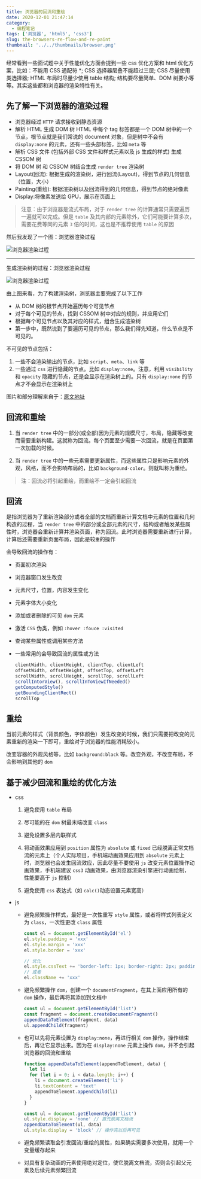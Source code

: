 ```yaml
---
title: 浏览器的回流和重绘
date: 2020-12-01 21:47:14
category:
  - 编程笔记
tags: ['浏览器', 'html5', 'css3']
slug: the-browsers-re-flow-and-re-paint
thumbnail: '../../thumbnails/browser.png'
---
```


经常看到一些面试题中关于性能优化方面会提到一些 css 优化方案和 html 优化方案，比如：不能用 CSS 通配符 \*; CSS 选择器层叠不能超过三层; CSS 尽量使用类选择器; HTML 布局时尽量少使用 table 结构; 结构要尽量简单、DOM 树要小等等。其实这些都和浏览器的渲染特性有关。

## 先了解一下浏览器的渲染过程

- 浏览器经过 `HTTP` 请求接收到静态资源
- 解析 HTML 生成 DOM 树
  HTML 中每个 tag 标签都是一个 DOM 树中的一个节点，根节点就是我们常说的 document 对象，但是树中不会有 `display:none` 的元素，还有一些头部标签，比如 `meta` 等
- 解析 CSS 文件 (包括外部 CSS 文件和样式元素以及 js 生成的样式) 生成 CSSOM 树
- 将 DOM 树 和 CSSOM 树结合生成 `render tree` 渲染树
- Layout(回流): 根据生成的渲染树，进行回流(Layout)，得到节点的几何信息（位置，大小）
- Painting(重绘): 根据渲染树以及回流得到的几何信息，得到节点的绝对像素
- Display:将像素发送给 GPU，展示在页面上

> 注意：由于浏览器是流式布局，对于 `render tree` 的计算通常只需要遍历一遍就可以完成。但是 `table` 及其内部的元素除外，它们可能要计算多次，需要花费等同的元素 `3` 倍的时间，这也是不推荐使用 `table` 的原因

然后我发现了一个图：浏览器渲染过程

![浏览器渲染过程](https://cdn.clearlywind.com/blog-images/images/浏览器渲染过程.png)

---

生成渲染树的过程：浏览器渲染过程

![浏览器渲染过程](https://cdn.clearlywind.com/blog-images/images/浏览器生成渲染树的过程.png)

由上图来看，为了构建渲染树，浏览器主要完成了以下工作

- 从 DOM 树的根节点开始遍历每个可见节点
- 对于每个可见的节点，找到 CSSOM 树中对应的规则，并应用它们
- 根据每个可见节点以及其对应的样式，组合生成渲染树
- 第一步中，既然说到了要遍历可见的节点，那么我们得先知道，什么节点是不可见的。

不可见的节点包括：

1. 一些不会渲染输出的节点，比如 `script`、`meta`、`link` 等
2. 一些通过 `css` 进行隐藏的节点。比如 `display:none`。注意，利用 `visibility` 和 `opacity` 隐藏的节点，还是会显示在渲染树上的。只有 `display:none` 的节点才不会显示在渲染树上

图片和部分理解来自于：[原文地址](https://segmentfault.com/a/1190000017506726)

## 回流和重绘

1. 当 `render tree` 中的一部分(或全部)因为元素的规模尺寸，布局，隐藏等改变而需要重新构建。这就称为回流。每个页面至少需要一次回流，就是在页面第一次加载的时候。

2. 当 `render tree` 中的一些元素需要更新属性，而这些属性只是影响元素的外观，风格，而不会影响布局的，比如 `background-color`。则就叫称为重绘。

> 注：回流必将引起重绘，而重绘不一定会引起回流

## 回流

是指浏览器为了重新渲染部分或者全部的文档而重新计算文档中元素的位置和几何构造的过程，当 `render tree` 中的部分或全部元素的尺寸，结构或者触发某些属性时，浏览器会重新计算并渲染页面，称为回流。此时浏览器需要重新进行计算，计算后还需要重新页面布局，因此是较`重`的操作

会导致回流的操作有：

- 页面初次渲染
- 浏览器窗口发生改变
- 元素尺寸，位置，内容发生变化
- 元素字体大小变化
- 添加或者删除的可见 `dom` 元素
- 激活 `CSS` 伪类，例如 `:hover :fouce :visited`
- 查询某些属性或调用某些方法
- 一些常用的会导致回流的属性或方法

  ```js
  clientWidth, clientHeight, clientTop, clientLeft
  offsetWidth, offsetHeight, offsetTop, offsetLeft
  scrollWidth, scrollHeight, scrollTop, scrollLeft
  scrollIntorView(), scrollInToViewIfNeeded()
  getComputedStyle()
  getBoundingClientRect()
  scrollTop
  ```

## 重绘

当前元素的样式（背景颜色，字体颜色）发生改变的时候，我们只需要把改变的元素重新的渲染一下即可，重绘对于浏览器的性能消耗较小。

改变容器的外观风格等，比如 `background:black` 等。改变外观，不改变布局，不会影响到其他的 `dom`

## 基于减少回流和重绘的优化方法

- css

  1. 避免使用 `table` 布局

  2. 尽可能的在 `dom` 树最末端改变 `class`

  3. 避免设置多层内联样式

  4. 将动画效果应用到 `position` 属性为 `absolute` 或 `fixed` 已经脱离正常文档流的元素上（个人实际项目，手机端动画效果应用到 `absolute` 元素上时，浏览器也会发生回流效应，因此尽量不要使用 `js` 改变元素位置操作动画效果，手机端建议 `css3` 动画效果，由浏览器渲染引擎进行动画绘制，性能要高于 `js` 控制）

  5. 避免使用 `css` 表达式（如 `calc()`动态设置元素宽高）

- js

  - 避免频繁操作样式，最好是一次性重写 `style` 属性，或者将样式列表定义为 `class`，一次性更改 `class` 属性

    ```js
    const el = document.getElementById('el')
    el.style.padding = 'xxx'
    el.style.margin = 'xxx'
    el.style.border = 'xxx'

    // 优化
    el.style.cssText += 'border-left: 1px; border-right: 2px; padding: 5px;'
    // 或者
    el.className += 'xxx'
    ```

  - 避免频繁操作 `dom`，创建一个 `documentFragment`，在其上面应用所有的 `dom` 操作，最后再将其添加到文档中

    ```js
    const ul = document.getElementById('list')
    const fragment = document.createDocumentFragment()
    appendDataToElement(fragment, data)
    ul.appendChild(fragment)
    ```

  - 也可以先将元素设置为 `display:none`，再进行相关 `dom` 操作，操作结束后，再让它显示出来。因为在 `display:none` 元素上操作 `dom`，并不会引起浏览器的回流和重绘

    ```js
    function appendDataToElement(appendToElement, data) {
      let li
      for (let i = 0; i < data.length; i++) {
        li = document.createElement('li')
        li.textContent = 'text'
        appendToElement.appendChild(li)
      }
    }

    const ul = document.getElementById('list')
    ul.style.display = 'none' // 首先脱离文档流
    appendDataToElement(ul, data)
    ul.style.display = 'block' // 操作完以后再可见
    ```

  - 避免频繁读取会引发回流/重绘的属性，如果确实需要多次使用，就用一个变量缓存起来

  - 对具有复杂动画的元素使用绝对定位，使它脱离文档流，否则会引起父元素及后续元素频繁回流
